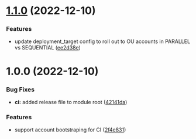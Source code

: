 # [1.1.0](https://github.com/kolvin/github-aws-oidc-provider/compare/v1.0.0...v1.1.0) (2022-12-10)


### Features

* update deployment_target config to roll out to OU accounts in PARALLEL vs SEQUENTIAL ([ee2d38e](https://github.com/kolvin/github-aws-oidc-provider/commit/ee2d38ece8103da024486d31da1bf661caad03a8))

# 1.0.0 (2022-12-10)


### Bug Fixes

* **ci:** added release file to module root ([42141da](https://github.com/kolvin/github-aws-oidc-provider/commit/42141da0a0825adf13670729f59a01b21350f616))


### Features

* support account bootstraping for CI ([2f4e831](https://github.com/kolvin/github-aws-oidc-provider/commit/2f4e831de5e181cbb990daaf3502fb206b306493))

